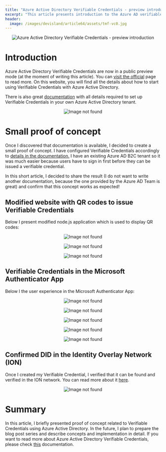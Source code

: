 ```yaml
---
title: "Azure Active Directory Verifiable Credentials - preview introduction"
excerpt: "This article presents introduction to the Azure AD verifiable credentials preview"
header:
  image: /images/devisland/article64/assets/tmf-vc0.jpg
---
```


<p align="center">
<img src="/images/devisland/article64/assets/tmf-vc0.jpg?raw=true" alt="Azure Active Directory Verifiable Credentials - preview introduction"/>
</p>


# Introduction

Azure Active Directory Verifiable Credentials are now in a public preview mode (at the moment of writing this article). You can [visit the official](https://www.microsoft.com/en-us/security/business/identity-access-management/verifiable-credentials) page to read more. On this website, you will find all the details about how to start using Verifiable Credentials with Azure Active Directory.

There is also great [documentation](https://docs.microsoft.com/en-us/azure/active-directory/verifiable-credentials/) with all details required to set up Verifiable Credentials in your own Azure Active Directory tenant.

<p align="center">
<img src="/images/devisland/article64/assets/tmf-vc4.PNG?raw=true" alt="Image not found"/>
</p>

# Small proof of concept

Once I discovered that documentation is available, I decided to create a small proof of concept. I have configured Verifiable Credentials accordingly to [details in the documentation.](https://docs.microsoft.com/en-us/azure/active-directory/verifiable-credentials/enable-your-tenant-verifiable-credentials) I have an existing Azure AD B2C tenant so it was much easier because users have to sign in first before they can be issued a verifiable credential.

In this short article, I decided to share the result (I do not want to write another documentation, because the one provided by the Azure AD Team is great) and confirm that this concept works as expected!


## Modified website with QR codes to issue Verifiable Credentials

Below I present modified node.js application which is used to display QR codes:

<p align="center">
<img src="/images/devisland/article64/assets/tmf-vc1.PNG?raw=true" alt="Image not found"/>
</p>

<p align="center">
<img src="/images/devisland/article64/assets/tmf-vc2.PNG?raw=true" alt="Image not found"/>
</p>

<p align="center">
<img src="/images/devisland/article64/assets/tmf-vc3.PNG?raw=true" alt="Image not found"/>
</p>

## Verifiable Credentials in the Microsoft Authenticator App

Below I the user experience in the Microsoft Authenticator App:

<p align="center">
<img src="/images/devisland/article64/assets/tmf-vc6.PNG?raw=true" alt="Image not found"/>
</p>

<p align="center">
<img src="/images/devisland/article64/assets/tmf-vc7.PNG?raw=true" alt="Image not found"/>
</p>

<p align="center">
<img src="/images/devisland/article64/assets/tmf-vc8.PNG?raw=true" alt="Image not found"/>
</p>

<p align="center">
<img src="/images/devisland/article64/assets/tmf-vc9.PNG?raw=true" alt="Image not found"/>
</p>

<p align="center">
<img src="/images/devisland/article64/assets/tmf-vc10.PNG?raw=true" alt="Image not found"/>
</p>


## Confirmed DID in the Identity Overlay Network (ION)

Once I created my Verifiable Credential, I verified that it can be found and verified in the ION network. You can read more about it [here](https://techcommunity.microsoft.com/t5/identity-standards-blog/ion-we-have-liftoff/ba-p/1441555).

<p align="center">
<img src="/images/devisland/article64/assets/tmf-vc5.PNG?raw=true" alt="Image not found"/>
</p>


# Summary

In this article, I briefly presented proof of concept related to Verifiable Credentials using Azure Active Directory. In the future, I plan to prepare the blog post series and describe concepts and implementation in detail. If you want to read more about Azure Active Directory Verifiable Credentials, please check [this](https://docs.microsoft.com/en-us/azure/active-directory/verifiable-credentials/decentralized-identifier-overview) documentation.

